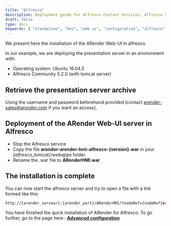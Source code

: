 ```yaml
---
title: "Alfresco"
description: Deployment guide for Alfresco Content Services, Alfresco Share and ACA
draft: false
type: docs
keywords: [ "standalone", "hmi", "web ui", "configuration", "alfresco" ]
---
```


We present here the installation of the ARender Web-UI in alfresco.

In our example, we are deploying the presentation server
in an environment with:

- Operating system: Ubuntu 16.04.5
- Alfresco Community 5.2.0 (with tomcat server)

## Retrieve the presentation server archive

Using the username and password beforehand provided (contact arender-sales@arondor.com if you want an access),

## Deployment of the ARender Web-UI server in Alfresco

- Stop the Alfresco service
- Copy the file **arondor-arender-hmi-alfresco-{version}.war** in your *{alfresco_tomcat}/webapps* folder
- Rename the .war file to **ARenderHMI.war**


## The installation is complete

You can now start the alfresco server and try to open a file with a link formed like this:

```html
http://{arender_serveur}:{arender_port}/ARenderHMI/?nodeRef={nodeRef}&user={user}&alf_ticket={ticket}&versionLabel={version}
```


You have finished the quick installation of ARender for Alfresco. To go further, go to the page here : **[Advanced configuration](broken-link.md)**